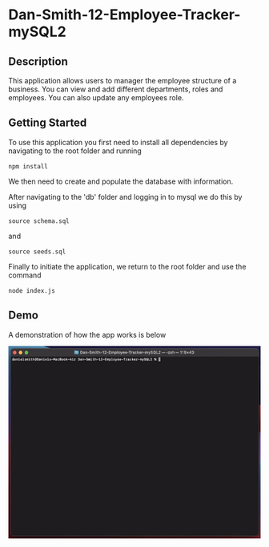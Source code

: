 # Dan-Smith-12-Employee-Tracker-mySQL2

**Description**
---

This application allows users to manager the employee structure of a business.
You can view and add different departments, roles and employees. You can also update any employees role.

**Getting Started**
---
To use this application you first need to install all dependencies by navigating to the root folder and running

```
npm install
```

We then need to create and populate the database with information.

After navigating to the 'db' folder and logging in to mysql we do this by using

```
source schema.sql
```

and

```
source seeds.sql
```

Finally to initiate the application, we return to the root folder and use the command

```
node index.js
```


**Demo**
---

A demonstration of how the app works is below

![](./assets/Demo.gif)